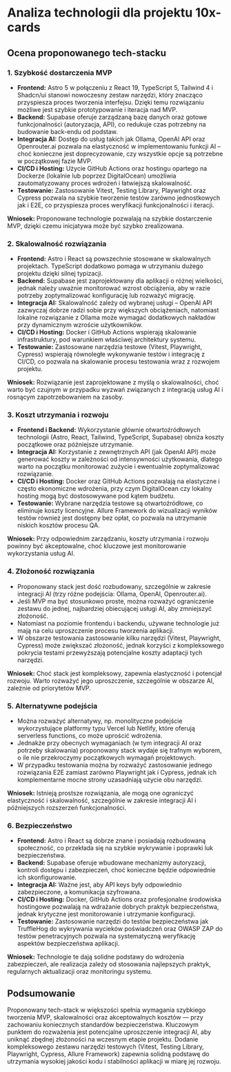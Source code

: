 # Analiza technologii dla projektu 10x-cards

## Ocena proponowanego tech-stacku

### 1. Szybkość dostarczenia MVP

- **Frontend:** Astro 5 w połączeniu z React 19, TypeScript 5, Tailwind 4 i Shadcn/ui stanowi nowoczesny zestaw narzędzi, który znacząco przyspiesza proces tworzenia interfejsu. Dzięki temu rozwiązaniu możliwe jest szybkie prototypowanie i iteracja nad MVP.
- **Backend:** Supabase oferuje zarządzaną bazę danych oraz gotowe funkcjonalności (autoryzacja, API), co redukuje czas potrzebny na budowanie back-endu od podstaw.
- **Integracja AI:** Dostęp do usług takich jak Ollama, OpenAI API oraz Openrouter.ai pozwala na elastyczność w implementowaniu funkcji AI – choć konieczne jest doprecyzowanie, czy wszystkie opcje są potrzebne w początkowej fazie MVP.
- **CI/CD i Hosting:** Użycie GitHub Actions oraz hostingu opartego na Dockerze (lokalnie lub poprzez DigitalOcean) umożliwia zautomatyzowany proces wdrożeń i łatwiejszą skalowalność.
- **Testowanie:** Zastosowanie Vitest, Testing Library, Playwright oraz Cypress pozwala na szybkie tworzenie testów zarówno jednostkowych jak i E2E, co przyspiesza proces weryfikacji funkcjonalności i iteracji.

**Wniosek:** Proponowane technologie pozwalają na szybkie dostarczenie MVP, dzięki czemu inicjatywa może być szybko zrealizowana.

### 2. Skalowalność rozwiązania

- **Frontend:** Astro i React są powszechnie stosowane w skalowalnych projektach. TypeScript dodatkowo pomaga w utrzymaniu dużego projektu dzięki silnej typizacji.
- **Backend:** Supabase jest zaprojektowany dla aplikacji o różnej wielkości, jednak należy uważnie monitorować wzrost obciążenia, aby w razie potrzeby zoptymalizować konfigurację lub rozważyć migrację.
- **Integracja AI:** Skalowalność zależy od wybranej usługi – OpenAI API zazwyczaj dobrze radzi sobie przy większych obciążeniach, natomiast lokalne rozwiązanie z Ollama może wymagać dodatkowych nakładów przy dynamicznym wzroście użytkowników.
- **CI/CD i Hosting:** Docker i GitHub Actions wspierają skalowanie infrastruktury, pod warunkiem właściwej architektury systemu.
- **Testowanie:** Zastosowane narzędzia testowe (Vitest, Playwright, Cypress) wspierają równoległe wykonywanie testów i integrację z CI/CD, co pozwala na skalowanie procesu testowania wraz z rozwojem projektu.

**Wniosek:** Rozwiązanie jest zaprojektowane z myślą o skalowalności, choć warto być czujnym w przypadku wyzwań związanych z integracją usług AI i rosnącym zapotrzebowaniem na zasoby.

### 3. Koszt utrzymania i rozwoju

- **Frontend i Backend:** Wykorzystanie głównie otwartoźródłowych technologii (Astro, React, Tailwind, TypeScript, Supabase) obniża koszty początkowe oraz późniejsze utrzymanie.
- **Integracja AI:** Korzystanie z zewnętrznych API (jak OpenAI API) może generować koszty w zależności od intensywności użytkowania, dlatego warto na początku monitorować zużycie i ewentualnie zoptymalizować rozwiązanie.
- **CI/CD i Hosting:** Docker oraz GitHub Actions pozwalają na elastyczne i często ekonomiczne wdrożenia, przy czym DigitalOcean czy lokalny hosting mogą być dostosowywane pod kątem budżetu.
- **Testowanie:** Wybrane narzędzia testowe są otwartoźródłowe, co eliminuje koszty licencyjne. Allure Framework do wizualizacji wyników testów również jest dostępny bez opłat, co pozwala na utrzymanie niskich kosztów procesu QA.

**Wniosek:** Przy odpowiednim zarządzaniu, koszty utrzymania i rozwoju powinny być akceptowalne, choć kluczowe jest monitorowanie wykorzystania usług AI.

### 4. Złożoność rozwiązania

- Proponowany stack jest dość rozbudowany, szczególnie w zakresie integracji AI (trzy różne podejścia: Ollama, OpenAI, Openrouter.ai).
- Jeśli MVP ma być stosunkowo proste, można rozważyć ograniczenie zestawu do jednej, najbardziej obiecującej usługi AI, aby zmniejszyć złożoność.
- Natomiast na poziomie frontendu i backendu, używane technologie już mają na celu uproszczenie procesu tworzenia aplikacji.
- W obszarze testowania zastosowanie kilku narzędzi (Vitest, Playwright, Cypress) może zwiększać złożoność, jednak korzyści z kompleksowego pokrycia testami przewyższają potencjalne koszty adaptacji tych narzędzi.

**Wniosek:** Choć stack jest kompleksowy, zapewnia elastyczność i potencjał rozwoju. Warto rozważyć jego uproszczenie, szczególnie w obszarze AI, zależnie od priorytetów MVP.

### 5. Alternatywne podejścia

- Można rozważyć alternatywy, np. monolityczne podejście wykorzystujące platformy typu Vercel lub Netlify, które oferują serverless functions, co może uprościć wdrożenia.
- Jednakże przy obecnych wymaganiach (w tym integracji AI oraz potrzeby skalowania) proponowany stack wydaje się trafnym wyborem, o ile nie przekroczymy początkowych wymagań projektowych.
- W przypadku testowania można by rozważyć zastosowanie jednego rozwiązania E2E zamiast zarówno Playwright jak i Cypress, jednak ich komplementarne mocne strony uzasadniają użycie obu narzędzi.

**Wniosek:** Istnieją prostsze rozwiązania, ale mogą one ograniczyć elastyczność i skalowalność, szczególnie w zakresie integracji AI i późniejszych rozszerzeń funkcjonalności.

### 6. Bezpieczeństwo

- **Frontend:** Astro i React są dobrze znane i posiadają rozbudowaną społeczność, co przekłada się na szybkie wykrywanie i poprawki luk bezpieczeństwa.
- **Backend:** Supabase oferuje wbudowane mechanizmy autoryzacji, kontroli dostępu i zabezpieczeń, choć konieczne będzie odpowiednie ich skonfigurowanie.
- **Integracja AI:** Ważne jest, aby API keys były odpowiednio zabezpieczone, a komunikacja szyfrowana.
- **CI/CD i Hosting:** Docker, GitHub Actions oraz profesjonalne środowiska hostingowe pozwalają na wdrażanie dobrych praktyk bezpieczeństwa, jednak krytyczne jest monitorowanie i utrzymanie konfiguracji.
- **Testowanie:** Zastosowanie narzędzi do testów bezpieczeństwa jak TruffleHog do wykrywania wycieków poświadczeń oraz OWASP ZAP do testów penetracyjnych pozwala na systematyczną weryfikację aspektów bezpieczeństwa aplikacji.

**Wniosek:** Technologie te dają solidne podstawy do wdrożenia zabezpieczeń, ale realizacja zależy od stosowania najlepszych praktyk, regularnych aktualizacji oraz monitoringu systemu.

## Podsumowanie

Proponowany tech-stack w większości spełnia wymagania szybkiego tworzenia MVP, skalowalności oraz akceptowalnych kosztów — przy zachowaniu koniecznych standardów bezpieczeństwa. Kluczowym punktem do rozważenia jest potencjalne uproszczenie integracji AI, aby uniknąć zbędnej złożoności na wczesnym etapie projektu. Dodanie kompleksowego zestawu narzędzi testowych (Vitest, Testing Library, Playwright, Cypress, Allure Framework) zapewnia solidną podstawę do utrzymania wysokiej jakości kodu i stabilności aplikacji w miarę jej rozwoju.
